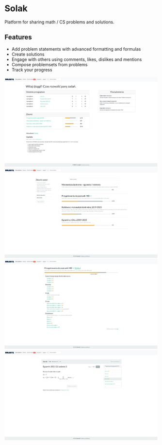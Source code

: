# Solak
Platform for sharing math / CS problems and solutions.
## Features
 - Add problem statements with advanced formatting and formulas
 - Create solutions
 - Engage with others using comments, likes, dislikes and mentions
 - Compose problemsets from problems
 - Track your progress

![](screen7-20.png?raw=true "Screenshot1")
![](screen7-29.png?raw=true "Screenshot1")
![](screen7-49.png?raw=true "Screenshot1")
![](screen8-00.png?raw=true "Screenshot1")
